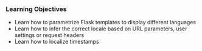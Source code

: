 ### Learning Objectives

- Learn how to parametrize Flask templates to display different languages
- Learn how to infer the correct locale based on URL parameters, user settings or request headers
- Learn how to localize timestamps
